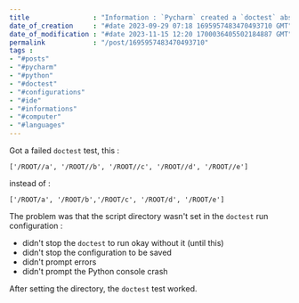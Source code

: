 ```yaml
---
title                : "Information : `Pycharm` created a `doctest` absurd result"
date_of_creation     : "#date 2023-09-29 07:18 1695957483470493710 GMT"
date_of_modification : "#date 2023-11-15 12:20 1700036405502184887 GMT"
permalink            : "/post/1695957483470493710"
tags :
- "#posts"
- "#pycharm"
- "#python"
- "#doctest"
- "#configurations"
- "#ide"
- "#informations"
- "#computer"
- "#languages"
---
```


Got a failed `doctest` test, this :

`['/ROOT//a', '/ROOT//b', '/ROOT//c', '/ROOT//d', '/ROOT//e']`

instead of :

`['/ROOT/a', '/ROOT/b','/ROOT/c', '/ROOT/d', '/ROOT/e']`

The problem was that the script directory wasn't set in the `doctest` run configuration : 
- didn't stop the `doctest` to run okay without it (until this)
- didn't stop the configuration to be saved
- didn't prompt errors 
- didn't prompt the Python console crash

After setting the directory, the `doctest` test worked.